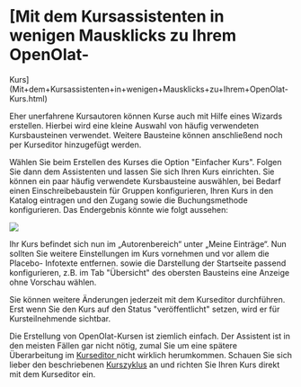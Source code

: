 #  [Mit dem Kursassistenten in wenigen Mausklicks zu Ihrem OpenOlat-
Kurs](Mit+dem+Kursassistenten+in+wenigen+Mausklicks+zu+Ihrem+OpenOlat-
Kurs.html)

Eher unerfahrene Kursautoren können Kurse auch mit Hilfe eines Wizards
erstellen. Hierbei wird eine kleine Auswahl von häufig verwendeten
Kursbausteinen verwendet. Weitere Bausteine können anschließend noch per
Kurseditor hinzugefügt werden.

Wählen Sie beim Erstellen des Kurses die Option "Einfacher Kurs". Folgen Sie
dann dem Assistenten und lassen Sie sich Ihren Kurs einrichten. Sie können ein
paar häufig verwendete Kursbausteine auswählen, bei Bedarf einen
Einschreibebaustein für Gruppen konfigurieren, Ihren Kurs in den Katalog
eintragen und den Zugang sowie die Buchungsmethode konfigurieren.  Das
Endergebnis könnte wie folgt aussehen:

![](../../download/attachments/590041/Assi_Ergebnis.png)

Ihr Kurs befindet sich nun im „Autorenbereich“ unter „Meine Einträge“. Nun
sollten Sie weitere Einstellungen im Kurs vornehmen und vor allem die Placebo-
Infotexte entfernen. sowie die Darstellung der Startseite passend
konfigurieren, z.B. im Tab "Übersicht" des obersten Bausteins eine Anzeige
ohne Vorschau wählen.

Sie können weitere Änderungen jederzeit mit dem Kurseditor durchführen. Erst
wenn Sie den Kurs auf den Status "veröffentlicht" setzen, wird er für
Kursteilnehmende sichtbar.

Die Erstellung von OpenOlat-Kursen ist ziemlich einfach. Der Assistent ist in
den meisten Fällen gar nicht nötig, zumal Sie um eine spätere Überarbeitung im
[Kurseditor ](Allgemeine+Konfiguration+von+Kursbausteinen.html)nicht wirklich
herumkommen. Schauen Sie sich lieber den beschriebenen
[Kurszyklus](Allgemeines.html) an und richten Sie Ihren Kurs direkt mit dem
Kurseditor ein.

